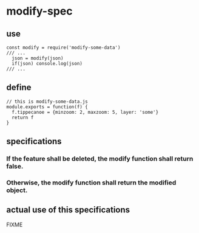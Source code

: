 # modify-spec
## use
```node
const modify = require('modify-some-data')
/// ...
  json = modify(json)
  if(json) console.log(json)
/// ...
```

## define
```node
// this is modify-some-data.js
module.exports = function(f) {
  f.tippecanoe = {minzoom: 2, maxzoom: 5, layer: 'some'}
  return f
}
```

## specifications
### If the feature shall be deleted, the modify function shall return false.
### Otherwise, the modify function shall return the modified object.

## actual use of this specifications
FIXME
